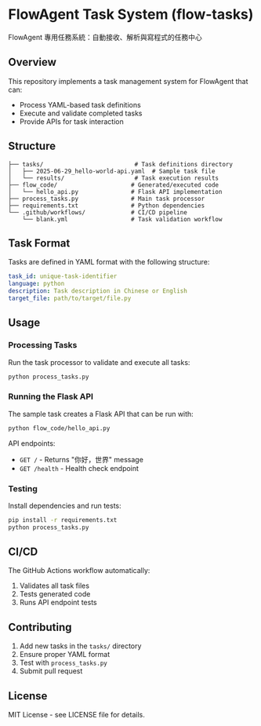# FlowAgent Task System (flow-tasks)

FlowAgent 專用任務系統：自動接收、解析與寫程式的任務中心

## Overview

This repository implements a task management system for FlowAgent that can:
- Process YAML-based task definitions
- Execute and validate completed tasks
- Provide APIs for task interaction

## Structure

```
├── tasks/                          # Task definitions directory
│   ├── 2025-06-29_hello-world-api.yaml  # Sample task file
│   └── results/                    # Task execution results
├── flow_code/                     # Generated/executed code
│   └── hello_api.py               # Flask API implementation
├── process_tasks.py               # Main task processor
├── requirements.txt               # Python dependencies
└── .github/workflows/             # CI/CD pipeline
    └── blank.yml                  # Task validation workflow
```

## Task Format

Tasks are defined in YAML format with the following structure:

```yaml
task_id: unique-task-identifier
language: python
description: Task description in Chinese or English
target_file: path/to/target/file.py
```

## Usage

### Processing Tasks

Run the task processor to validate and execute all tasks:

```bash
python process_tasks.py
```

### Running the Flask API

The sample task creates a Flask API that can be run with:

```bash
python flow_code/hello_api.py
```

API endpoints:
- `GET /` - Returns "你好，世界" message
- `GET /health` - Health check endpoint

### Testing

Install dependencies and run tests:

```bash
pip install -r requirements.txt
python process_tasks.py
```

## CI/CD

The GitHub Actions workflow automatically:
1. Validates all task files
2. Tests generated code
3. Runs API endpoint tests

## Contributing

1. Add new tasks in the `tasks/` directory
2. Ensure proper YAML format
3. Test with `process_tasks.py`
4. Submit pull request

## License

MIT License - see LICENSE file for details.
